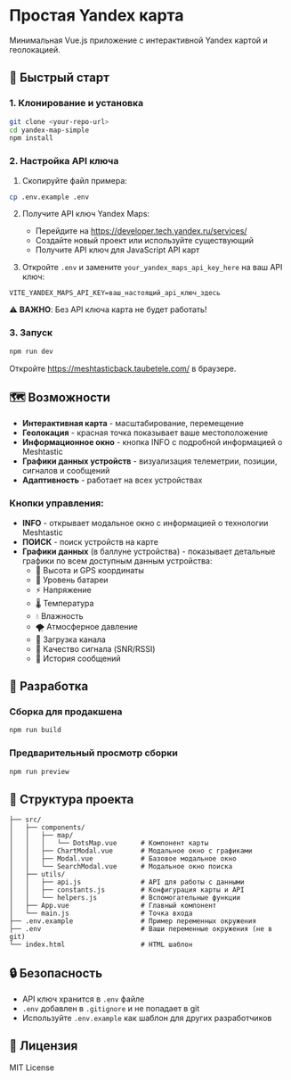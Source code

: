 # Простая Yandex карта

Минимальная Vue.js приложение с интерактивной Yandex картой и геолокацией.

## 🚀 Быстрый старт

### 1. Клонирование и установка

```bash
git clone <your-repo-url>
cd yandex-map-simple
npm install
```

### 2. Настройка API ключа

1. Скопируйте файл примера:

```bash
cp .env.example .env
```

2. Получите API ключ Yandex Maps:

   - Перейдите на https://developer.tech.yandex.ru/services/
   - Создайте новый проект или используйте существующий
   - Получите API ключ для JavaScript API карт

3. Откройте `.env` и замените `your_yandex_maps_api_key_here` на ваш API ключ:

```env
VITE_YANDEX_MAPS_API_KEY=ваш_настоящий_api_ключ_здесь
```

⚠️ **ВАЖНО**: Без API ключа карта не будет работать!

### 3. Запуск

```bash
npm run dev
```

Откройте https://meshtasticback.taubetele.com/ в браузере.

## 🗺️ Возможности

- **Интерактивная карта** - масштабирование, перемещение
- **Геолокация** - красная точка показывает ваше местоположение
- **Информационное окно** - кнопка INFO с подробной информацией о Meshtastic
- **Графики данных устройств** - визуализация телеметрии, позиции, сигналов и сообщений
- **Адаптивность** - работает на всех устройствах

### Кнопки управления:

- **INFO** - открывает модальное окно с информацией о технологии Meshtastic
- **ПОИСК** - поиск устройств на карте
- **Графики данных** (в баллуне устройства) - показывает детальные графики по всем доступным данным устройства:
  - 📍 Высота и GPS координаты
  - 🔋 Уровень батареи
  - ⚡ Напряжение
  - 🌡️ Температура
  - 💧 Влажность
  - 🌪️ Атмосферное давление
  - 📡 Загрузка канала
  - 📶 Качество сигнала (SNR/RSSI)
  - 💬 История сообщений

## 🔧 Разработка

### Сборка для продакшена

```bash
npm run build
```

### Предварительный просмотр сборки

```bash
npm run preview
```

## 📁 Структура проекта

```
├── src/
│   ├── components/
│   │   ├── map/
│   │   │   └── DotsMap.vue      # Компонент карты
│   │   ├── ChartModal.vue       # Модальное окно с графиками
│   │   ├── Modal.vue            # Базовое модальное окно
│   │   └── SearchModal.vue      # Модальное окно поиска
│   ├── utils/
│   │   ├── api.js               # API для работы с данными
│   │   ├── constants.js         # Конфигурация карты и API
│   │   └── helpers.js           # Вспомогательные функции
│   ├── App.vue                  # Главный компонент
│   └── main.js                  # Точка входа
├── .env.example                 # Пример переменных окружения
├── .env                         # Ваши переменные окружения (не в git)
└── index.html                   # HTML шаблон
```

## 🔒 Безопасность

- API ключ хранится в `.env` файле
- `.env` добавлен в `.gitignore` и не попадает в git
- Используйте `.env.example` как шаблон для других разработчиков

## 📝 Лицензия

MIT License
